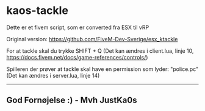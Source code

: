 # kaos-tackle
Dette er et fivem script, som er converted fra ESX til vRP

Original version: https://github.com/FiveM-Dev-Sverige/esx_ktackle

For at tackle skal du trykke SHIFT + Q (Det kan ændres i client.lua, linje 10, https://docs.fivem.net/docs/game-references/controls/)

Spilleren der prøver at tackle skal have en permission som lyder: "police.pc" (Det kan ændres i server.lua, linje 14)

----------------
God Fornøjelse :) - Mvh JustKa0s
----------------
